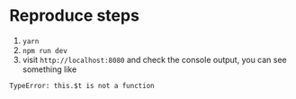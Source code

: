 # Reproduce steps

1. `yarn`
2. `npm run dev`
3. visit `http://localhost:8080` and check the console output, you can see something like 

```
TypeError: this.$t is not a function
```
